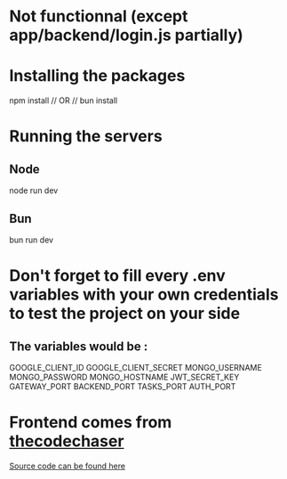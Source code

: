 # Not functionnal (except app/backend/login.js partially)

# Installing the packages
npm install
// OR //
bun install

# Running the servers
## Node
node run dev
## Bun
bun run dev

# Don't forget to fill every .env variables with your own credentials to test the project on your side
## The variables would be :
GOOGLE_CLIENT_ID
GOOGLE_CLIENT_SECRET
MONGO_USERNAME
MONGO_PASSWORD
MONGO_HOSTNAME
JWT_SECRET_KEY
GATEWAY_PORT
BACKEND_PORT
TASKS_PORT
AUTH_PORT

# Frontend comes from [thecodechaser](https://github.com/thecodechaser)
[Source code can be found here](https://github.com/thecodechaser/todo-list-react)
